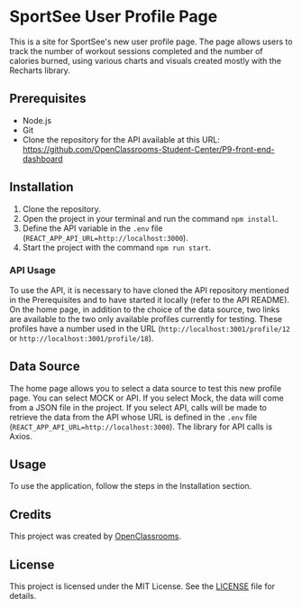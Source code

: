 # SportSee User Profile Page

This is a site for SportSee's new user profile page. The page allows users to track the number of workout sessions completed and the number of calories burned, using various charts and visuals created mostly with the Recharts library. 

## Prerequisites

- Node.js
- Git
- Clone the repository for the API available at this URL: https://github.com/OpenClassrooms-Student-Center/P9-front-end-dashboard

## Installation

1. Clone the repository.
2. Open the project in your terminal and run the command `npm install`.
3. Define the API variable in the `.env` file (`REACT_APP_API_URL=http://localhost:3000`).
4. Start the project with the command `npm run start`.

### API Usage

To use the API, it is necessary to have cloned the API repository mentioned in the Prerequisites and to have started it locally (refer to the API README). On the home page, in addition to the choice of the data source, two links are available to the two only available profiles currently for testing. These profiles have a number used in the URL (`http://localhost:3001/profile/12` or `http://localhost:3001/profile/18`).

## Data Source

The home page allows you to select a data source to test this new profile page. You can select MOCK or API. If you select Mock, the data will come from a JSON file in the project. If you select API, calls will be made to retrieve the data from the API whose URL is defined in the `.env` file (`REACT_APP_API_URL=http://localhost:3000`). The library for API calls is Axios.

## Usage

To use the application, follow the steps in the Installation section.

## Credits

This project was created by [OpenClassrooms](https://openclassrooms.com/).

## License

This project is licensed under the MIT License. See the [LICENSE](LICENSE) file for details.